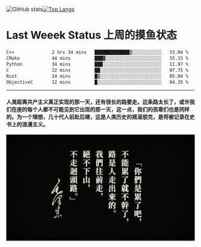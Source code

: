 ![GitHub stats](https://github-readme-stats.vercel.app/api?username=Mundanity-fc&hide=stars&count_private=true&show_icons=true&theme=prussian)[![Top Langs](https://github-readme-stats.vercel.app/api/top-langs/?username=Mundanity-fc&hide=javascript,html,css,blade&layout=compact&theme=prussian)](https://github.com/anuraghazra/github-readme-stats)

# Last Weeek Status 上周的摸鱼状态
<!--START_SECTION:waka-->

```text
C++              2 hrs 34 mins   █████████████▒░░░░░░░░░░░   53.04 %
CMake            44 mins         ███▓░░░░░░░░░░░░░░░░░░░░░   15.33 %
Python           34 mins         ███░░░░░░░░░░░░░░░░░░░░░░   11.97 %
C                22 mins         ██░░░░░░░░░░░░░░░░░░░░░░░   07.75 %
Rust             14 mins         █▒░░░░░░░░░░░░░░░░░░░░░░░   05.04 %
ObjectiveC       12 mins         █░░░░░░░░░░░░░░░░░░░░░░░░   04.35 %
```

<!--END_SECTION:waka-->

---

#### 人类距离共产主义真正实现的那一天，还有很长的路要走。这条路太长了，或许我们在座的每个人都不可能见到它出现的那一天，这一点，我们的孩辈们也是同样的。为一个理想，几十代人前赴后继，这是人类历史的摇滚朋克，是将被记录在史书上的浪漫主义。

![HeSays](./HeSays.webp)
